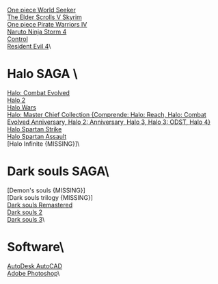 [One piece World Seeker](https://steamunlocked.net/one-piece-world-seeker-free-download/)\
[The Elder Scrolls V Skyrim](https://games-database.com/4sh)\
[One piece Pirate Warriors IV](https://games-database.com/9gz)\
[Naruto Ninja Storm 4](https://games-database.com/4ry)\
[Control](https://games-database.com/9eg)\
[Resident Evil 4](https://games-database.com/6q3)\


# Halo SAGA  \
[Halo: Combat Evolved](https://gamesnostalgia.com/download/halo-combat-evolved/2908?t=96506455)\
[Halo 2](https://games-database.com/9ly)\
[Halo Wars](https://games-database.com/4dx)\
[Halo: Master Chief Collection {Comprende: Halo: Reach, Halo: Combat Evolved Anniversary, Halo 2: Anniversary, Halo 3, Halo 3: ODST, Halo 4}](https://games-database.com/42r)\
[Halo Spartan Strike](https://games-database.com/9lz)\
[Halo Spartan Assault](https://steamunlocked.eu/halo-spartan-assault-free-download/)\
[Halo Infinite {MISSING}]\\

# Dark souls SAGA\
[Demon's souls {MISSING}]\
[Dark souls trilogy {MISSING}]\
[Dark souls Remastered](https://worldofpcgames.co/dark-souls-remastered-free-download-v2/)\
[Dark souls 2](https://worldofpcgames.co/dark-souls-ii-free-download/)\
[Dark souls 3](https://worldofpcgames.co/dark-souls-3-the-ringed-city-free-download-apk/)\

# Software\
[AutoDesk AutoCAD](https://games-database.com/4c6)\
[Adobe Photoshop](https://mega.nz/file/aJ1UBBIS#HSd6sDrRtd6iYnc6Pkas3iV6R96ZHFr-vpug6eXKdRY)\











